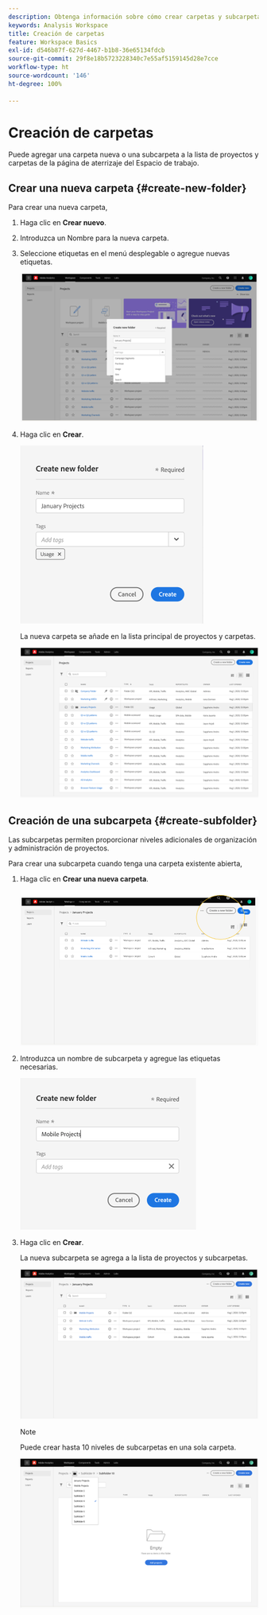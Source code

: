 ```yaml
---
description: Obtenga información sobre cómo crear carpetas y subcarpetas en el Espacio de trabajo
keywords: Analysis Workspace
title: Creación de carpetas
feature: Workspace Basics
exl-id: d546b87f-627d-4467-b1b8-36e65134fdcb
source-git-commit: 29f8e18b5723228340c7e55af5159145d28e7cce
workflow-type: ht
source-wordcount: '146'
ht-degree: 100%

---
```


# Creación de carpetas

Puede agregar una carpeta nueva o una subcarpeta a la lista de proyectos y carpetas de la página de aterrizaje del Espacio de trabajo.

## Crear una nueva carpeta {#create-new-folder}

Para crear una nueva carpeta,

1. Haga clic en **Crear nuevo**.

1. Introduzca un Nombre para la nueva carpeta.

1. Seleccione etiquetas en el menú desplegable o agregue nuevas etiquetas.

   ![](/help/analyze/analysis-workspace/build-workspace-project/assets/select-tags.png)

1. Haga clic en **Crear**.

   ![](/help/analyze/analysis-workspace/build-workspace-project/assets/create.png)

   La nueva carpeta se añade en la lista principal de proyectos y carpetas.

   ![](/help/analyze/analysis-workspace/build-workspace-project/assets/create-new-listed.png)

## Creación de una subcarpeta {#create-subfolder}

Las subcarpetas permiten proporcionar niveles adicionales de organización y administración de proyectos.

Para crear una subcarpeta cuando tenga una carpeta existente abierta,

1. Haga clic en **Crear una nueva carpeta**.

   ![](/help/analyze/analysis-workspace/build-workspace-project/assets/create-subfolder2.png)

1. Introduzca un nombre de subcarpeta y agregue las etiquetas necesarias.

   ![](/help/analyze/analysis-workspace/build-workspace-project/assets/create-subfolder-name.png)

1. Haga clic en **Crear**.

   La nueva subcarpeta se agrega a la lista de proyectos y subcarpetas.

   ![](/help/analyze/analysis-workspace/build-workspace-project/assets/create-subfolder-added.png)

   >[!NOTE]
   >
   >Puede crear hasta 10 niveles de subcarpetas en una sola carpeta.

   ![](/help/analyze/analysis-workspace/build-workspace-project/assets/create-subfolder-limit.png)
